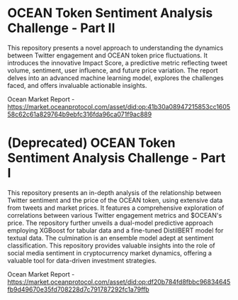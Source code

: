 # OCEAN Token Sentiment Analysis Challenge - Part II

This repository presents a novel approach to understanding the dynamics between Twitter engagement and OCEAN token price fluctuations. It introduces the innovative Impact Score, a predictive metric reflecting tweet volume, sentiment, user influence, and future price variation. The report delves into an advanced machine learning model, explores the challenges faced, and offers invaluable actionable insights.

Ocean Market
Report - https://market.oceanprotocol.com/asset/did:op:41b30a08947215853cc160558c62c61a829764b9ebfc316fda96ca071f9ac889

# (Deprecated) OCEAN Token Sentiment Analysis Challenge - Part I

This repository presents an in-depth analysis of the relationship between Twitter sentiment and the price of the OCEAN token, using extensive data from tweets and market prices. It features a comprehensive exploration of correlations between various Twitter engagement metrics and $OCEAN's price. The repository further unveils a dual-model predictive approach employing XGBoost for tabular data and a fine-tuned DistilBERT model for textual data. The culmination is an ensemble model adept at sentiment classification. This repository provides valuable insights into the role of social media sentiment in cryptocurrency market dynamics, offering a valuable tool for data-driven investment strategies. 

Ocean Market
Report - https://market.oceanprotocol.com/asset/did:op:df20b784fd8fbbc96834645fb9d49670e35fd708228d7c791787292fc1a79ffb

